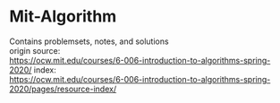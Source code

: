 # Mit-Algorithm
Contains problemsets, notes, and solutions <br>
origin source:<br>
https://ocw.mit.edu/courses/6-006-introduction-to-algorithms-spring-2020/
index:<br>
https://ocw.mit.edu/courses/6-006-introduction-to-algorithms-spring-2020/pages/resource-index/

